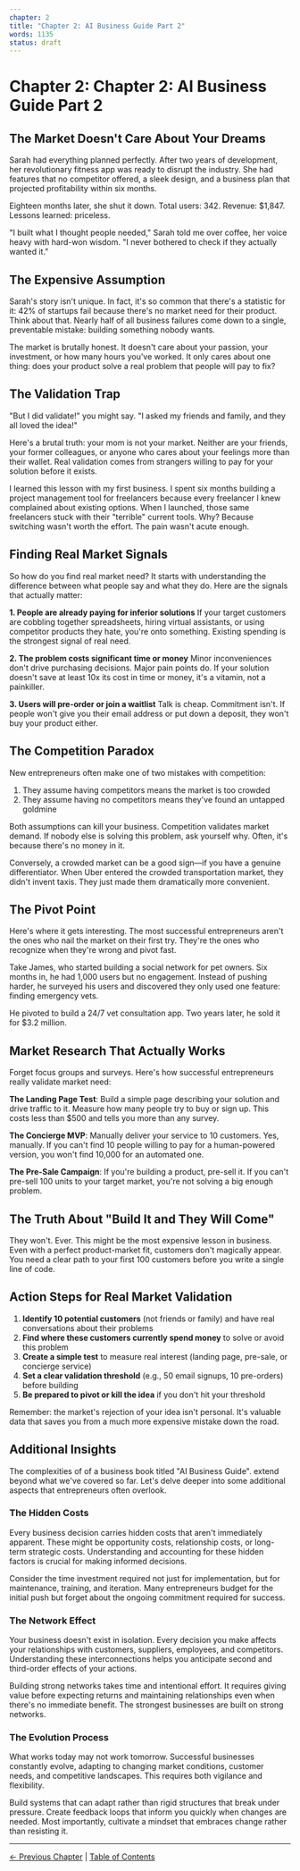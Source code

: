 ```yaml
---
chapter: 2
title: "Chapter 2: AI Business Guide Part 2"
words: 1135
status: draft
---
```


# Chapter 2: Chapter 2: AI Business Guide Part 2

## The Market Doesn't Care About Your Dreams

Sarah had everything planned perfectly. After two years of development, her revolutionary fitness app was ready to disrupt the industry. She had features that no competitor offered, a sleek design, and a business plan that projected profitability within six months.

Eighteen months later, she shut it down. Total users: 342. Revenue: $1,847. Lessons learned: priceless.

"I built what I thought people needed," Sarah told me over coffee, her voice heavy with hard-won wisdom. "I never bothered to check if they actually wanted it."

## The Expensive Assumption

Sarah's story isn't unique. In fact, it's so common that there's a statistic for it: 42% of startups fail because there's no market need for their product. Think about that. Nearly half of all business failures come down to a single, preventable mistake: building something nobody wants.

The market is brutally honest. It doesn't care about your passion, your investment, or how many hours you've worked. It only cares about one thing: does your product solve a real problem that people will pay to fix?

## The Validation Trap

"But I did validate!" you might say. "I asked my friends and family, and they all loved the idea!"

Here's a brutal truth: your mom is not your market. Neither are your friends, your former colleagues, or anyone who cares about your feelings more than their wallet. Real validation comes from strangers willing to pay for your solution before it exists.

I learned this lesson with my first business. I spent six months building a project management tool for freelancers because every freelancer I knew complained about existing options. When I launched, those same freelancers stuck with their "terrible" current tools. Why? Because switching wasn't worth the effort. The pain wasn't acute enough.

## Finding Real Market Signals

So how do you find real market need? It starts with understanding the difference between what people say and what they do. Here are the signals that actually matter:

**1. People are already paying for inferior solutions**
If your target customers are cobbling together spreadsheets, hiring virtual assistants, or using competitor products they hate, you're onto something. Existing spending is the strongest signal of real need.

**2. The problem costs significant time or money**
Minor inconveniences don't drive purchasing decisions. Major pain points do. If your solution doesn't save at least 10x its cost in time or money, it's a vitamin, not a painkiller.

**3. Users will pre-order or join a waitlist**
Talk is cheap. Commitment isn't. If people won't give you their email address or put down a deposit, they won't buy your product either.

## The Competition Paradox

New entrepreneurs often make one of two mistakes with competition:

1. They assume having competitors means the market is too crowded
2. They assume having no competitors means they've found an untapped goldmine

Both assumptions can kill your business. Competition validates market demand. If nobody else is solving this problem, ask yourself why. Often, it's because there's no money in it.

Conversely, a crowded market can be a good sign—if you have a genuine differentiator. When Uber entered the crowded transportation market, they didn't invent taxis. They just made them dramatically more convenient.

## The Pivot Point

Here's where it gets interesting. The most successful entrepreneurs aren't the ones who nail the market on their first try. They're the ones who recognize when they're wrong and pivot fast.

Take James, who started building a social network for pet owners. Six months in, he had 1,000 users but no engagement. Instead of pushing harder, he surveyed his users and discovered they only used one feature: finding emergency vets.

He pivoted to build a 24/7 vet consultation app. Two years later, he sold it for $3.2 million.

## Market Research That Actually Works

Forget focus groups and surveys. Here's how successful entrepreneurs really validate market need:

**The Landing Page Test**: Build a simple page describing your solution and drive traffic to it. Measure how many people try to buy or sign up. This costs less than $500 and tells you more than any survey.

**The Concierge MVP**: Manually deliver your service to 10 customers. Yes, manually. If you can't find 10 people willing to pay for a human-powered version, you won't find 10,000 for an automated one.

**The Pre-Sale Campaign**: If you're building a product, pre-sell it. If you can't pre-sell 100 units to your target market, you're not solving a big enough problem.

## The Truth About "Build It and They Will Come"

They won't. Ever. This might be the most expensive lesson in business. Even with a perfect product-market fit, customers don't magically appear. You need a clear path to your first 100 customers before you write a single line of code.

## Action Steps for Real Market Validation

1. **Identify 10 potential customers** (not friends or family) and have real conversations about their problems
2. **Find where these customers currently spend money** to solve or avoid this problem
3. **Create a simple test** to measure real interest (landing page, pre-sale, or concierge service)
4. **Set a clear validation threshold** (e.g., 50 email signups, 10 pre-orders) before building
5. **Be prepared to pivot or kill the idea** if you don't hit your threshold

Remember: the market's rejection of your idea isn't personal. It's valuable data that saves you from a much more expensive mistake down the road.


## Additional Insights

The complexities of of a business book titled "AI Business Guide". extend beyond what we've covered so far. Let's delve deeper into some additional aspects that entrepreneurs often overlook.

### The Hidden Costs

Every business decision carries hidden costs that aren't immediately apparent. These might be opportunity costs, relationship costs, or long-term strategic costs. Understanding and accounting for these hidden factors is crucial for making informed decisions.

Consider the time investment required not just for implementation, but for maintenance, training, and iteration. Many entrepreneurs budget for the initial push but forget about the ongoing commitment required for success.

### The Network Effect

Your business doesn't exist in isolation. Every decision you make affects your relationships with customers, suppliers, employees, and competitors. Understanding these interconnections helps you anticipate second and third-order effects of your actions.

Building strong networks takes time and intentional effort. It requires giving value before expecting returns and maintaining relationships even when there's no immediate benefit. The strongest businesses are built on strong networks.

### The Evolution Process

What works today may not work tomorrow. Successful businesses constantly evolve, adapting to changing market conditions, customer needs, and competitive landscapes. This requires both vigilance and flexibility.

Build systems that can adapt rather than rigid structures that break under pressure. Create feedback loops that inform you quickly when changes are needed. Most importantly, cultivate a mindset that embraces change rather than resisting it.



---

[← Previous Chapter](chapter-01.md) | [Table of Contents](index.md)